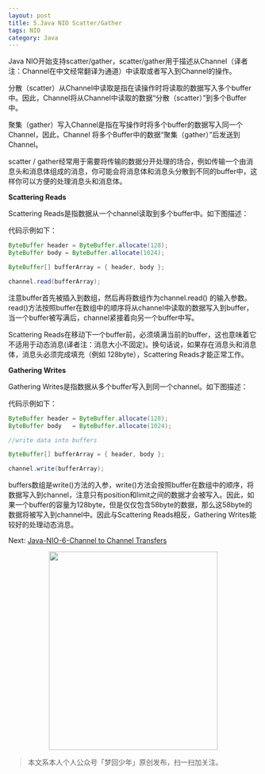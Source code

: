 ```yaml
---
layout: post
title: 5.Java NIO Scatter/Gather
tags: NIO
category: Java
---
```


Java NIO开始支持scatter/gather，scatter/gather用于描述从Channel（译者注：Channel在中文经常翻译为通道）中读取或者写入到Channel的操作。

分散（scatter）从Channel中读取是指在读操作时将读取的数据写入多个buffer中。因此，Channel将从Channel中读取的数据“分散（scatter）”到多个Buffer中。

聚集（gather）写入Channel是指在写操作时将多个buffer的数据写入同一个Channel，因此，Channel 将多个Buffer中的数据“聚集（gather）”后发送到Channel。

scatter / gather经常用于需要将传输的数据分开处理的场合，例如传输一个由消息头和消息体组成的消息，你可能会将消息体和消息头分散到不同的buffer中，这样你可以方便的处理消息头和消息体。

**Scattering Reads**

Scattering Reads是指数据从一个channel读取到多个buffer中。如下图描述：

[](http://ifeve.com/wp-content/uploads/2013/06/scatter.png)

代码示例如下：

```java
ByteBuffer header = ByteBuffer.allocate(128);
ByteBuffer body = ByteBuffer.allocate(1024);

ByteBuffer[] bufferArray = { header, body };

channel.read(bufferArray);
```

注意buffer首先被插入到数组，然后再将数组作为channel.read() 的输入参数。read()方法按照buffer在数组中的顺序将从channel中读取的数据写入到buffer，当一个buffer被写满后，channel紧接着向另一个buffer中写。

Scattering Reads在移动下一个buffer前，必须填满当前的buffer，这也意味着它不适用于动态消息(译者注：消息大小不固定)。换句话说，如果存在消息头和消息体，消息头必须完成填充（例如 128byte），Scattering Reads才能正常工作。

**Gathering Writes**

Gathering Writes是指数据从多个buffer写入到同一个channel。如下图描述：

[](http://ifeve.com/wp-content/uploads/2013/06/gather.png)

代码示例如下：

```java
ByteBuffer header = ByteBuffer.allocate(128);
ByteBuffer body   = ByteBuffer.allocate(1024);

//write data into buffers

ByteBuffer[] bufferArray = { header, body };

channel.write(bufferArray);
```

buffers数组是write()方法的入参，write()方法会按照buffer在数组中的顺序，将数据写入到channel，注意只有position和limit之间的数据才会被写入。因此，如果一个buffer的容量为128byte，但是仅仅包含58byte的数据，那么这58byte的数据将被写入到channel中。因此与Scattering Reads相反，Gathering Writes能较好的处理动态消息。

Next: [Java-NIO-6-Channel to Channel Transfers](https://chucheng92.github.io/2016/06/09/java-nio-6-channeltochanneltransfers.html)

<div align="center">
<img src="https://chucheng92.github.io/assets/img/qrcode.png" width="340" height="400" />
</div>

> 本文系本人个人公众号「梦回少年」原创发布，扫一扫加关注。